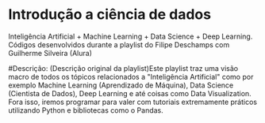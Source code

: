 # Introdução a ciência de dados
Inteligência Artificial + Machine Learning + Data Science + Deep Learning. Códigos desenvolvidos durante a playlist do Filipe Deschamps com Guilherme Silveira (Alura)

#Descrição:
(Descrição original da playlist)Este playlist traz uma visão macro de todos os tópicos relacionados a "Inteligência Artificial" como por exemplo Machine Learning (Aprendizado de Máquina), Data Science (Cientista de Dados), Deep Learning e até coisas como Data Visualization. Fora isso, iremos programar para valer com tutoriais extremamente práticos utilizando Python e bibliotecas como o Pandas.

